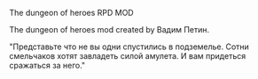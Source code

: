 The dungeon of heroes RPD MOD

The dungeon of heroes mod created by Вадим Петин.

"Представьте что не вы одни спустились в подземелье. Сотни смельчаков хотят завладеть силой амулета. И вам придеться сражаться за него."

